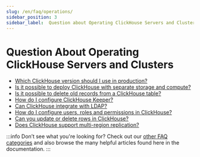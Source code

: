 ```yaml
---
slug: /en/faq/operations/
sidebar_position: 3
sidebar_label:  Question about Operating ClickHouse Servers and Clusters
---
```


# Question About Operating ClickHouse Servers and Clusters

-   [Which ClickHouse version should I use in production?](https://clickhouse.com/docs/en/faq/operations/production.md)
-   [Is it possible to deploy ClickHouse with separate storage and compute?](https://clickhouse.com/docs/en/faq/operations/separate_storage.md)
-  [Is it possible to delete old records from a ClickHouse table?](https://clickhouse.com/docs/en/faq/operations/delete-old-data.md)
-   [How do I configure ClickHouse Keeper?](https://clickhouse.com/docs/en/guides/sre/keeper/clickhouse-keeper.md)
-   [Can ClickHouse integrate with LDAP?](https://clickhouse.com/docs/en/guides/sre/user-management/configuring-ldap.md)
-   [How do I configure users, roles and permissions in ClickHouse?](https://clickhouse.com/docs/en/guides/sre/user-management/index.md)
-   [Can you update or delete rows in ClickHouse?](https://clickhouse.com/docs/en/guides/developer/mutations.md)
-   [Does ClickHouse support multi-region replication?](https://clickhouse.com/docs/en/faq/operations/multi-region-replication.md)

:::info Don’t see what you're looking for?
Check out our [other FAQ categories](https://clickhouse.com/docs/en/faq/) and also browse the many helpful articles found here in the documentation.
:::

